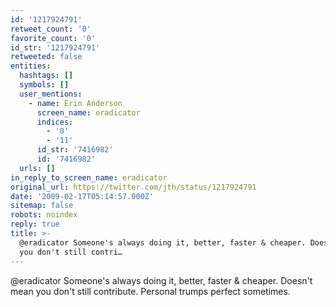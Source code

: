 ```yaml
---
id: '1217924791'
retweet_count: '0'
favorite_count: '0'
id_str: '1217924791'
retweeted: false
entities:
  hashtags: []
  symbols: []
  user_mentions:
    - name: Erin Anderson
      screen_name: eradicator
      indices:
        - '0'
        - '11'
      id_str: '7416982'
      id: '7416982'
  urls: []
in_reply_to_screen_name: eradicator
original_url: https://twitter.com/jth/status/1217924791
date: '2009-02-17T05:14:57.000Z'
sitemap: false
robots: noindex
reply: true
title: >-
  @eradicator Someone's always doing it, better, faster & cheaper. Doesn't mean
  you don't still contri…
---
```


@eradicator Someone's always doing it, better, faster & cheaper. Doesn't mean you don't still contribute. Personal trumps perfect sometimes.